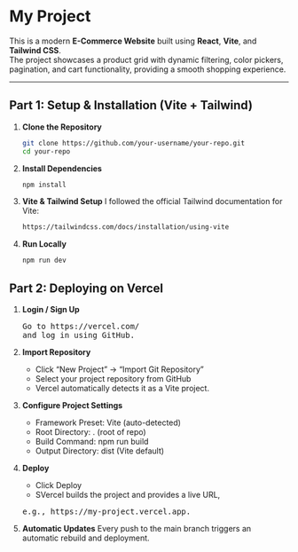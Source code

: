 # My Project

This is a modern **E-Commerce Website** built using **React**, **Vite**, and **Tailwind CSS**.  
The project showcases a product grid with dynamic filtering, color pickers, pagination, and cart functionality, providing a smooth shopping experience.

---

## Part 1: Setup & Installation (Vite + Tailwind)

1. **Clone the Repository**
   ```bash
   git clone https://github.com/your-username/your-repo.git
   cd your-repo

2. **Install Dependencies**
   ```bash
   npm install

3. **Vite & Tailwind Setup**
   I followed the official Tailwind documentation for Vite:
   ```bash
   https://tailwindcss.com/docs/installation/using-vite

4. **Run Locally**
   ```bash
   npm run dev

## Part 2: Deploying on Vercel  

1. **Login / Sign Up**
   <pre>Go to https://vercel.com/
   and log in using GitHub.</pre>

2. **Import Repository**
   <ul>
    <li> Click “New Project” → “Import Git Repository”</li>
    <li>Select your project repository from GitHub</li>
    <li>Vercel automatically detects it as a Vite project.</li>
   </ul> 

3. **Configure Project Settings**
    <ul>
    <li>Framework Preset: Vite (auto-detected)</li>
    <li>Root Directory: . (root of repo)</li>
    <li>Build Command: npm run build</li>
    <li>Output Directory: dist (Vite default)</li>  
   </ul> 

4. **Deploy**
     <ul>
    <li> Click Deploy</li>
    <li>SVercel builds the project and provides a live URL,</li>
   </ul>
   <pre>e.g., https://my-project.vercel.app.</pre>

5. **Automatic Updates**
   Every push to the main branch triggers an automatic rebuild and deployment.



    
   

   

